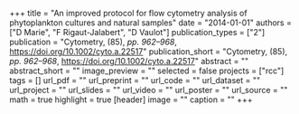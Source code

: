 +++
title = "An improved protocol for flow cytometry analysis of phytoplankton cultures and natural samples"
date = "2014-01-01"
authors = ["D Marie", "F Rigaut-Jalabert", "D Vaulot"]
publication_types = ["2"]
publication = "Cytometry, (85), _pp. 962–968_, https://doi.org/10.1002/cyto.a.22517"
publication_short = "Cytometry, (85), _pp. 962–968_, https://doi.org/10.1002/cyto.a.22517"
abstract = ""
abstract_short = ""
image_preview = ""
selected = false
projects = ["rcc"]
tags = []
url_pdf = ""
url_preprint = ""
url_code = ""
url_dataset = ""
url_project = ""
url_slides = ""
url_video = ""
url_poster = ""
url_source = ""
math = true
highlight = true
[header]
image = ""
caption = ""
+++
